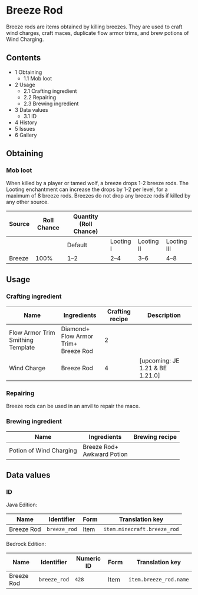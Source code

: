 # Breeze Rod
Breeze rods are items obtained by killing breezes. They are used to craft wind charges, craft maces, duplicate flow armor trims, and brew potions of Wind Charging.

## Contents
- 1 Obtaining
	- 1.1 Mob loot
- 2 Usage
	- 2.1 Crafting ingredient
	- 2.2 Repairing
	- 2.3 Brewing ingredient
- 3 Data values
	- 3.1 ID
- 4 History
- 5 Issues
- 6 Gallery

## Obtaining
### Mob loot
When killed by a player or tamed wolf, a breeze drops 1-2 breeze rods. The Looting enchantment can increase the drops by 1-2 per level, for a maximum of 8 breeze rods. Breezes do not drop any breeze rods if killed by any other source.

| Source | Roll Chance | Quantity (Roll Chance) |           |            |             |
|--------|-------------|------------------------|-----------|------------|-------------|
|        |             | Default                | Looting I | Looting II | Looting III |
| Breeze | 100%        | 1–2                    | 2–4       | 3–6        | 4–8         |

## Usage
### Crafting ingredient
| Name                              | Ingredients                                  | Crafting recipe | Description                      |
|-----------------------------------|----------------------------------------------|-----------------|----------------------------------|
| Flow Armor Trim Smithing Template | Diamond+<br/>Flow Armor Trim+<br/>Breeze Rod | 2               |                                  |
| Wind Charge                       | Breeze Rod                                   | 4               | ‌[upcoming: JE 1.21 & BE 1.21.0] |

### Repairing
Breeze rods can be used in an anvil to repair the mace.

### Brewing ingredient
| Name                    | Ingredients                    | Brewing recipe |
|-------------------------|--------------------------------|----------------|
| Potion of Wind Charging | Breeze Rod+<br/>Awkward Potion |                |

## Data values
### ID
Java Edition:

| Name       | Identifier   | Form | Translation key             |
|------------|--------------|------|-----------------------------|
| Breeze Rod | `breeze_rod` | Item | `item.minecraft.breeze_rod` |

Bedrock Edition:

| Name       | Identifier   | Numeric ID | Form | Translation key        |
|------------|--------------|------------|------|------------------------|
| Breeze Rod | `breeze_rod` | `428`      | Item | `item.breeze_rod.name` |



